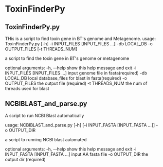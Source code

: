 # ToxinFinderPy
## ToxinFinderPy.py
THis is a script to find toxin gene in BT's genome and Metagenome.
usage: ToxinFinderPy.py [-h] -i INPUT_FILES [INPUT_FILES ...] -db LOCAL_DB -o
                        OUTPUT_FILES [-t THREADS_NUM]

a script to find the toxin gene in BT's genome or metagenome

optional arguments:
  -h, --help            show this help message and exit
  -i INPUT_FILES [INPUT_FILES ...]
                        input genome file in fasta(required)
  -db LOCAL_DB          local database_files for blast in fasta(required)
  -o OUTPUT_FILES       the output file (required)
  -t THREADS_NUM        the num of threads used for blast

## NCBIBLAST_and_parse.py
A script to run NCBI Blast automatically

usage: NCBIBLAST_and_parse.py [-h] [-i INPUT_FASTA [INPUT_FASTA ...]] -o OUTPUT_DIR

a script to running NCBI blast automated

optional arguments:
  -h, --help            show this help message and exit
  -i INPUT_FASTA [INPUT_FASTA ...]
                        input AA fasta file
  -o OUTPUT_DIR         the output dir (required)
